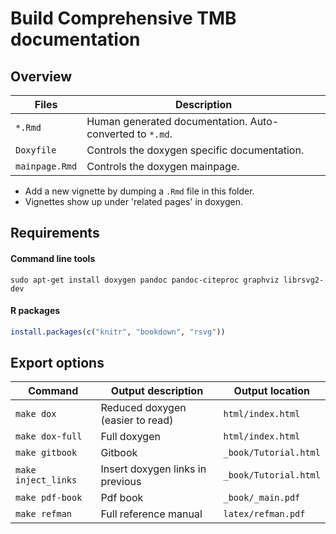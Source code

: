 # Build Comprehensive TMB documentation

## Overview

| Files         | Description                                              |
|---------------|----------------------------------------------------------|
|`*.Rmd`        | Human generated documentation. Auto-converted to `*.md`. |
|`Doxyfile`     | Controls the doxygen specific documentation.             |
|`mainpage.Rmd` | Controls the doxygen mainpage.                           |

- Add a new vignette by dumping a `.Rmd` file in this folder.
- Vignettes show up under 'related pages' in doxygen.

## Requirements

#### Command line tools

```shell
sudo apt-get install doxygen pandoc pandoc-citeproc graphviz librsvg2-dev
```

#### R packages

```R
install.packages(c("knitr", "bookdown", "rsvg"))
```

## Export options

| Command              | Output description                 | Output location       |
|----------------------|------------------------------------|-----------------------|
| `make dox`           | Reduced doxygen (easier to read)   | `html/index.html`     |
| `make dox-full`      | Full doxygen                       | `html/index.html`     |
| `make gitbook`       | Gitbook                            | `_book/Tutorial.html` |
| `make inject_links`  | Insert doxygen links in previous   | `_book/Tutorial.html` |
| `make pdf-book`      | Pdf book                           | `_book/_main.pdf`     |
| `make refman`        | Full reference manual              | `latex/refman.pdf`    |
